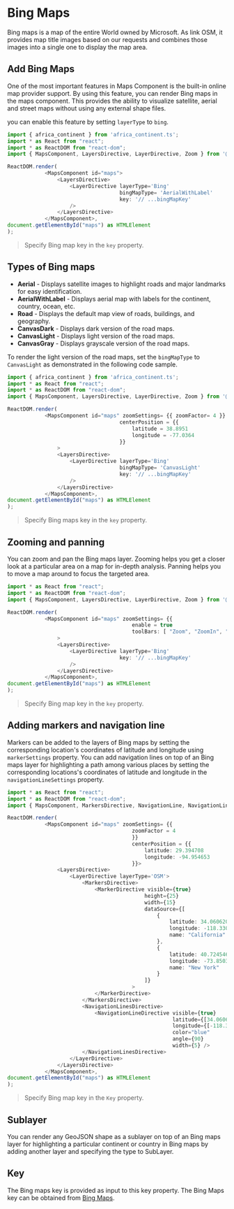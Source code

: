 # Bing Maps

Bing maps is a map of the entire World owned by Microsoft. As link OSM, it provides map title images based on our requests and combines those images into a single one to display the map area.

## Add Bing Maps

One of the most important features in Maps Component is the built-in online map provider support. By using this feature, you can render Bing maps in the maps component. This provides the ability to visualize satellite, aerial and street maps without using any external shape files.

you can enable this feature by setting `layerType` to `bing`.

```typescript
import { africa_continent } from 'africa_continent.ts';
import * as React from "react";
import * as ReactDOM from "react-dom";
import { MapsComponent, LayersDirective, LayerDirective, Zoom } from '@syncfusion/ej2-react-maps';

ReactDOM.render(
            <MapsComponent id="maps">
                <LayersDirective>
                    <LayerDirective layerType='Bing'
                                    bingMapType= 'AerialWithLabel'
                                    key: '// ...bingMapKey'
                    />
                </LayersDirective>
            </MapsComponent>,
document.getElementById("maps") as HTMLElement
);

```

> Specify Bing map key in the `key` property.

## Types of Bing maps

* **Aerial** - Displays satellite images to highlight roads and major landmarks for easy identification.
* **AerialWithLabel** - Displays aerial map with labels for the continent, country, ocean, etc.
* **Road** - Displays the default map view of roads, buildings, and geography.
* **CanvasDark** - Displays dark version of the road maps.
* **CanvasLight** - Displays light version of the road maps.
* **CanvasGray** - Displays grayscale version of the road maps.

To render the light version of the road maps, set the `bingMapType` to `CanvasLight` as demonstrated in the following code sample.

```typescript
import { africa_continent } from 'africa_continent.ts';
import * as React from "react";
import * as ReactDOM from "react-dom";
import { MapsComponent, LayersDirective, LayerDirective, Zoom } from '@syncfusion/ej2-react-maps';

ReactDOM.render(
            <MapsComponent id="maps" zoomSettings= {{ zoomFactor= 4 }}
                                    centerPosition = {{
                                        latitude = 38.8951
                                        longitude = -77.0364
                                    }}
                >
                <LayersDirective>
                    <LayerDirective layerType='Bing'
                                    bingMapType= 'CanvasLight'
                                    key: '// ...bingMapKey'
                    />
                </LayersDirective>
            </MapsComponent>,
document.getElementById("maps") as HTMLElement
);

```

> Specify Bing maps key in the `key` property.

## Zooming and panning

You can zoom and pan the Bing maps layer. Zooming helps you get a closer look at a particular area on a map for in-depth analysis. Panning helps you to move a map around to focus the targeted area.

```typescript
import * as React from "react";
import * as ReactDOM from "react-dom";
import { MapsComponent, LayersDirective, LayerDirective, Zoom } from '@syncfusion/ej2-react-maps';

ReactDOM.render(
            <MapsComponent id="maps" zoomSettings= {{
                                        enable = true
                                        toolBars: [ "Zoom", "ZoomIn", "ZoomOut", "Pan", "Reset" ]}}
                >
                <LayersDirective>
                    <LayerDirective layerType='Bing'
                                    key: '// ...bingMapKey'
                    />
                </LayersDirective>
            </MapsComponent>,
document.getElementById("maps") as HTMLElement
);

```

> Specify Bing map key in the `key` property.

## Adding markers and navigation line

Markers can be added to the layers of Bing maps by setting the corresponding location's coordinates of latitude and longitude using `markerSettings` property. You can add navigation lines on top of an Bing maps layer for highlighting a path among various places by setting the corresponding locations's coordinates of latitude and longitude in the `navigationLineSettings` property.

```typescript
import * as React from "react";
import * as ReactDOM from "react-dom";
import { MapsComponent, MarkersDirective, NavigationLine, NavigationLinesDirective, MarkerDirective, Marker, Inject, LayersDirective, LayerDirective, Zoom } from '@syncfusion/ej2-react-maps';

ReactDOM.render(
            <MapsComponent id="maps" zoomSettings= {{
                                        zoomFactor = 4
                                        }}
                                        centerPosition = {{
                                            latitude: 29.394708
                                            longitude: -94.954653
                                        }}>
                <LayersDirective>
                    <LayerDirective layerType='OSM'>
                        <MarkersDirective>
                            <MarkerDirective visible={true}
                                            height={25}
                                            width={15}
                                            dataSource={[
                                                {
                                                    latitude: 34.060620,
                                                    longitude: -118.330491,
                                                    name: "California"
                                                },
                                                {
                                                    latitude: 40.724546,
                                                    longitude: -73.850344,
                                                    name: "New York"
                                                }
                                            ]}
                                        >
                            </MarkerDirective>
                        </MarkersDirective>
                        <NavigationLinesDirective>
                            <NavigationLineDirective visible={true}
                                                     latitude={[34.060620, 40.724546]}
                                                     longitude={[-118.330491,-73.850344]}
                                                     color="blue"
                                                     angle={90}
                                                     width={5} />
                        </NavigationLinesDirective>
                    </LayerDirective>
                </LayersDirective>
            </MapsComponent>,
document.getElementById("maps") as HTMLElement
);

```

> Specify Bing map key in the `Key` property.

## Sublayer

You can render any GeoJSON shape as a sublayer on top of an Bing maps layer for highlighting a particular continent or country in Bing maps by adding another layer and specifying the type to SubLayer.

## Key

The Bing maps key is provided as input to this key property. The Bing Maps key can be obtained from [Bing Maps](http://www.microsoft.com/maps/create-a-bing-maps-key.aspx).